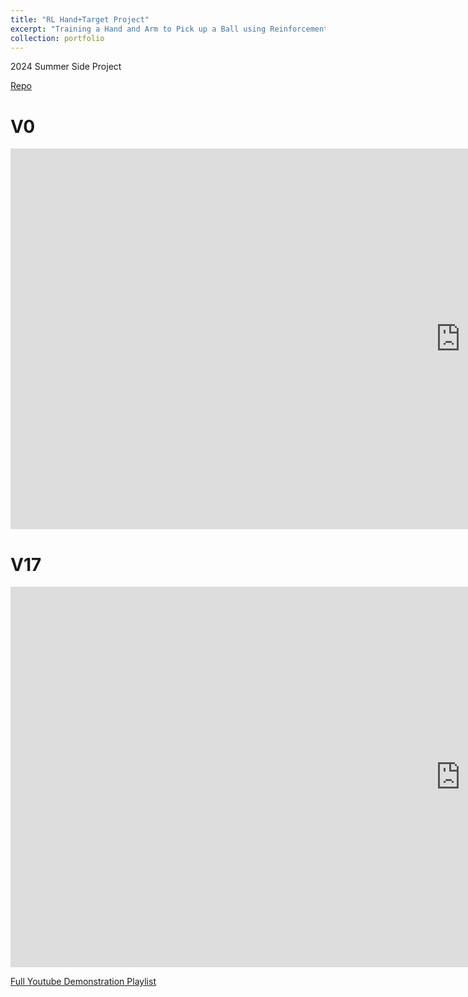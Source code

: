 ```yaml
---
title: "RL Hand+Target Project"
excerpt: "Training a Hand and Arm to Pick up a Ball using Reinforcement Learning and Transfer learning (PPO) \n <br/><img width='500' height='300' src='/images/RLHandTarget.png' >"
collection: portfolio
---
```


2024 Summer Side Project

[Repo](https://github.com/clarkipeng/RLHandTargetProject)



# V0

<iframe width="1440" height="609" src="https://www.youtube.com/embed/VgVqAIJxBvk?list=PLvzAuMPAVywO6-RWFGfXoudk62ZEKDIuk" title="RLThrowingProject | Holding 1/5 (No velocity penalty)" frameborder="0" allow="accelerometer; autoplay; clipboard-write; encrypted-media; gyroscope; picture-in-picture; web-share" referrerpolicy="strict-origin-when-cross-origin" allowfullscreen></iframe>



# V17

<iframe width="1440" height="609" src="https://www.youtube.com/embed/_yNpbxOqKTU?list=PLvzAuMPAVywO6-RWFGfXoudk62ZEKDIuk" title="RLThrowingProject | Holding 5/5 (All non-targeted auxiliary rewards)" frameborder="0" allow="accelerometer; autoplay; clipboard-write; encrypted-media; gyroscope; picture-in-picture; web-share" referrerpolicy="strict-origin-when-cross-origin" allowfullscreen></iframe>




[Full Youtube Demonstration Playlist](https://www.youtube.com/watch?v=_yNpbxOqKTU&list=PLvzAuMPAVywO6-RWFGfXoudk62ZEKDIuk&pp=gAQBiAQB)